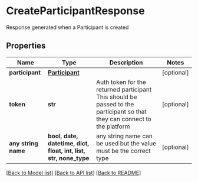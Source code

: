 # CreateParticipantResponse

Response generated when a Participant is created

## Properties
Name | Type | Description | Notes
------------ | ------------- | ------------- | -------------
**participant** | [**Participant**](Participant.md) |  | [optional] 
**token** | **str** | Auth token for the returned participant  This should be passed to the participant so that they can connect to the platform  | [optional] 
**any string name** | **bool, date, datetime, dict, float, int, list, str, none_type** | any string name can be used but the value must be the correct type | [optional]

[[Back to Model list]](../README.md#documentation-for-models) [[Back to API list]](../README.md#documentation-for-api-endpoints) [[Back to README]](../README.md)


